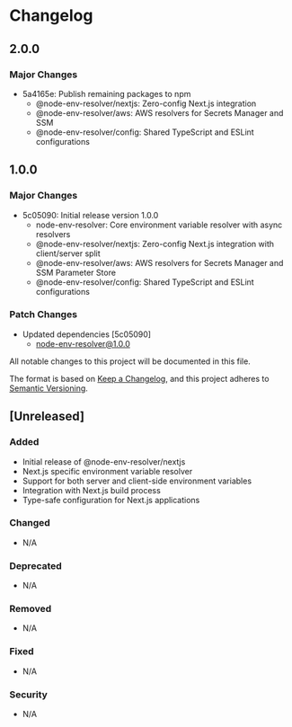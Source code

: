# Changelog

## 2.0.0

### Major Changes

- 5a4165e: Publish remaining packages to npm
  - @node-env-resolver/nextjs: Zero-config Next.js integration
  - @node-env-resolver/aws: AWS resolvers for Secrets Manager and SSM
  - @node-env-resolver/config: Shared TypeScript and ESLint configurations

## 1.0.0

### Major Changes

- 5c05090: Initial release version 1.0.0
  - node-env-resolver: Core environment variable resolver with async resolvers
  - @node-env-resolver/nextjs: Zero-config Next.js integration with client/server split
  - @node-env-resolver/aws: AWS resolvers for Secrets Manager and SSM Parameter Store
  - @node-env-resolver/config: Shared TypeScript and ESLint configurations

### Patch Changes

- Updated dependencies [5c05090]
  - node-env-resolver@1.0.0

All notable changes to this project will be documented in this file.

The format is based on [Keep a Changelog](https://keepachangelog.com/en/1.0.0/),
and this project adheres to [Semantic Versioning](https://semver.org/spec/v2.0.0.html).

## [Unreleased]

### Added

- Initial release of @node-env-resolver/nextjs
- Next.js specific environment variable resolver
- Support for both server and client-side environment variables
- Integration with Next.js build process
- Type-safe configuration for Next.js applications

### Changed

- N/A

### Deprecated

- N/A

### Removed

- N/A

### Fixed

- N/A

### Security

- N/A
